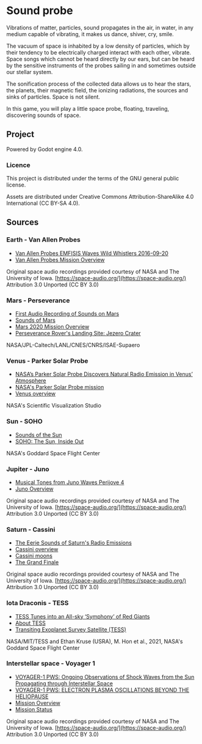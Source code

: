 # Sound probe

Vibrations of matter, particles, sound propagates in the air, in water, in any medium capable of vibrating, it makes us dance, shiver, cry, smile.

The vacuum of space is inhabited by a low density of particles, which by their tendency to be electrically charged interact with each other, vibrate. Space songs which cannot be heard directly by our ears, but can be heard by the sensitive instruments of the probes sailing in and sometimes outside our stellar system.

The sonification process of the collected data allows us to hear the stars, the planets, their magnetic field, the ionizing radiations, the sources and sinks of particles. Space is not silent.

In this game, you will play a little space probe, floating, traveling, discovering sounds of space.

## Project

Powered by Godot engine 4.0.

### Licence

This project is distributed under the terms of the GNU general public license.

Assets are distributed under Creative Commons Attribution-ShareAlike 4.0 International (CC BY-SA 4.0).

## Sources

### Earth - Van Allen Probes

* [Van Allen Probes EMFISIS Waves
Wild Whistlers 2016-09-20 ](https://space.physics.uiowa.edu/plasma-wave/rbsp/audio/201609/VanB-2016-09-20_2350.html)
* [Van Allen Probes Mission Overview](https://www.nasa.gov/mission_pages/rbsp/mission/index.html)

Original space audio recordings provided courtesy of NASA and The University of Iowa. [https://space-audio.org/](https://space-audio.org/) Attribution 3.0 Unported (CC BY 3.0)

### Mars - Perseverance

* [First Audio Recording of Sounds on Mars ](https://mars.nasa.gov/resources/25713/first-audio-recording-of-sounds-on-mars/)
* [Sounds of Mars](https://mars.nasa.gov/mars2020/participate/sounds/)
* [Mars 2020 Mission Overview](https://mars.nasa.gov/mars2020/mission/overview/)
* [Perseverance Rover's Landing Site: Jezero Crater](https://mars.nasa.gov/mars2020/mission/science/landing-site/)

NASA/JPL-Caltech/LANL/CNES/CNRS/ISAE-Supaero

### Venus - Parker Solar Probe

* [NASA’s Parker Solar Probe Discovers Natural Radio Emission in Venus’ Atmosphere](https://svs.gsfc.nasa.gov/13847)
* [NASA's Parker Solar Probe mission](http://parkersolarprobe.jhuapl.edu/The-Mission/index.php#introduction)
* [Venus overview](https://solarsystem.nasa.gov/planets/venus/overview/)

NASA's Scientific Visualization Studio

### Sun - SOHO

* [Sounds of the Sun](https://www.nasa.gov/feature/goddard/2018/sounds-of-the-sun)
* [SOHO: The Sun, Inside Out](https://www.nasa.gov/mission_pages/soho/overview/index.html)

NASA's Goddard Space Flight Center

### Jupiter - Juno

* [Musical Tones from Juno Waves Perijove 4](https://space.physics.uiowa.edu/plasma-wave/juno/audio/201702/jno-PJ4-nearEQ-plasmafreq-17-033-1246-1250-blk.html)
* [Juno Overview](https://www.nasa.gov/mission_pages/juno/overview/index.html)

Original space audio recordings provided courtesy of NASA and The University of Iowa. [https://space-audio.org/](https://space-audio.org/) Attribution 3.0 Unported (CC BY 3.0)

### Saturn - Cassini

* [ The Eerie Sounds of Saturn's Radio Emissions ](https://space-audio.org/cassini/SKR1/)
* [Cassini overview](https://solarsystem.nasa.gov/missions/cassini/overview/)
* [Cassini moons](https://solarsystem.nasa.gov/missions/cassini/science/moons/)
* [The Grand Finale](https://solarsystem.nasa.gov/missions/cassini/mission/grand-finale/overview/)

Original space audio recordings provided courtesy of NASA and The University of Iowa. [https://space-audio.org/](https://space-audio.org/) Attribution 3.0 Unported (CC BY 3.0)

### Iota Draconis - TESS

* [TESS Tunes into an All-sky ‘Symphony’ of Red Giants](https://svs.gsfc.nasa.gov/13897)
* [About TESS](https://www.nasa.gov/content/about-tess)
* [Transiting Exoplanet Survey Satellite (TESS)](https://exoplanets.nasa.gov/tess/)

NASA/MIT/TESS and Ethan Kruse (USRA), M. Hon et al., 2021, NASA's Goddard Space Flight Center

### Interstellar space - Voyager 1

* [VOYAGER-1 PWS: Ongoing Observations of Shock Waves from the Sun Propagating through Interstellar Space ](https://space.physics.uiowa.edu/plasma-wave/voyager/v1pws_interstellar_2014.html)
* [VOYAGER-1 PWS: ELECTRON PLASMA OSCILLATIONS BEYOND THE HELIOPAUSE ](https://space.physics.uiowa.edu/plasma-wave/voyager/v1pws_interstellar_epo.html)
* [Mission Overview](https://voyager.jpl.nasa.gov/mission/)
* [Mission Status](https://voyager.jpl.nasa.gov/mission/status/)

Original space audio recordings provided courtesy of NASA and The University of Iowa. [https://space-audio.org/](https://space-audio.org/) Attribution 3.0 Unported (CC BY 3.0)